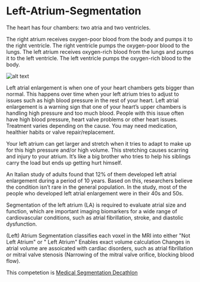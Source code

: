 # Left-Atrium-Segmentation

The heart has four chambers: two atria and two ventricles.

The right atrium receives oxygen-poor blood from the body and pumps it to the right ventricle.
The right ventricle pumps the oxygen-poor blood to the lungs.
The left atrium receives oxygen-rich blood from the lungs and pumps it to the left ventricle.
The left ventricle pumps the oxygen-rich blood to the body.

![alt text](https://sa1s3optim.patientpop.com/assets/docs/346147.jpg)

Left atrial enlargement is when one of your heart chambers gets bigger than normal. This happens over time when your left atrium tries to adjust to issues such as high blood pressure in the rest of your heart.
Left atrial enlargement is a warning sign that one of your heart’s upper chambers is handling high pressure and too much blood. People with this issue often have high blood pressure, heart valve problems or other heart issues. Treatment varies depending on the cause. You may need medication, healthier habits or valve repair/replacement.

Your left atrium can get larger and stretch when it tries to adapt to make up for this high pressure and/or high volume. This stretching causes scarring and injury to your atrium. It’s like a big brother who tries to help his siblings carry the load but ends up getting hurt himself.

An Italian study of adults found that 12% of them developed left atrial enlargement during a period of 10 years. Based on this, researchers believe the condition isn’t rare in the general population. In the study, most of the people who developed left atrial enlargement were in their 40s and 50s.

Segmentation of the left atrium (LA) is required to evaluate atrial size and function, which are important imaging biomarkers for a wide range of cardiovascular conditions, such as atrial fibrillation, stroke, and diastolic dysfunction.

(Left) Atrium Segmentation classifies each voxel in the MRI into either "Not Left Atrium" or " Left Atrium" Enables exact volume calculation
Changes in atrial volume are assoicated with cardiac disorders, such as atrial fibrillation or mitral valve stenosis (Narrowing of the mitral valve orifice, blocking blood flow).

This competetion is [Medical Segmentation Decathlon](http://medicaldecathlon.com/)




